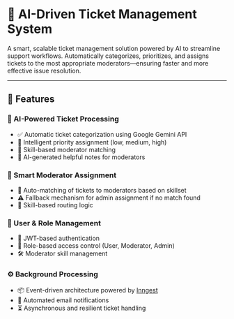 # 🧠 AI-Driven Ticket Management System

A smart, scalable ticket management solution powered by AI to streamline support workflows. Automatically categorizes, prioritizes, and assigns tickets to the most appropriate moderators—ensuring faster and more effective issue resolution.

---

## 🚀 Features

### 🎯 AI-Powered Ticket Processing
- ✅ Automatic ticket categorization using Google Gemini API
- 📌 Intelligent priority assignment (low, medium, high)
- 👥 Skill-based moderator matching
- 📝 AI-generated helpful notes for moderators

### 👤 Smart Moderator Assignment
- 🧠 Auto-matching of tickets to moderators based on skillset
- ⚠️ Fallback mechanism for admin assignment if no match found
- 🔀 Skill-based routing logic

### 👥 User & Role Management
- 🔐 JWT-based authentication
- 🔄 Role-based access control (User, Moderator, Admin)
- 🛠️ Moderator skill management

### ⚙️ Background Processing
- 📦 Event-driven architecture powered by [Inngest](https://www.inngest.com/)
- 📧 Automated email notifications
- ⏳ Asynchronous and resilient ticket handling


